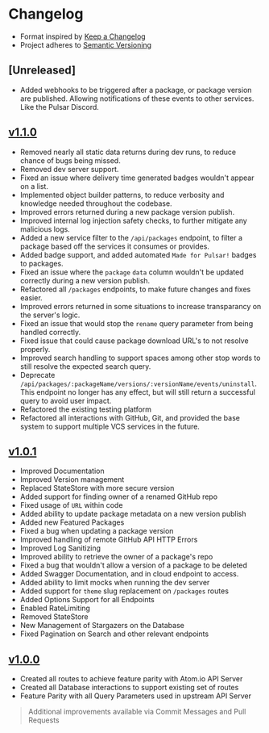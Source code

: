 # Changelog

* Format inspired by [Keep a Changelog](https://keepachangelog.com/en/1.0.0/)
* Project adheres to [Semantic Versioning](https://semver.org/spec/v2.0.0.html)

## [Unreleased]

* Added webhooks to be triggered after a package, or package version are published. Allowing notifications of these events to other services. Like the Pulsar Discord.

## [v1.1.0](https://github.com/pulsar-edit/package-backend/releases/tag/v1.1.0)

* Removed nearly all static data returns during dev runs, to reduce chance of bugs being missed.
* Removed dev server support.
* Fixed an issue where delivery time generated badges wouldn't appear on a list.
* Implemented object builder patterns, to reduce verbosity and knowledge needed throughout the codebase.
* Improved errors returned during a new package version publish.
* Improved internal log injection safety checks, to further mitigate any malicious logs.
* Added a new service filter to the `/api/packages` endpoint, to filter a package based off the services it consumes or provides.
* Added badge support, and added automated `Made for Pulsar!` badges to packages.
* Fixed an issue where the `package` `data` column wouldn't be updated correctly during a new version publish.
* Refactored all `/packages` endpoints, to make future changes and fixes easier.
* Improved errors returned in some situations to increase transparancy on the server's logic.
* Fixed an issue that would stop the `rename` query parameter from being handled correctly.
* Fixed issue that could cause package download URL's to not resolve properly.
* Improved search handling to support spaces among other stop words to still resolve the expected search query.
* Deprecate `/api/packages/:packageName/versions/:versionName/events/uninstall`. This endpoint no longer has any effect, but will still return a successful query to avoid user impact.
* Refactored the existing testing platform
* Refactored all interactions with GitHub, Git, and provided the base system to support multiple VCS services in the future.

## [v1.0.1](https://github.com/pulsar-edit/package-backend/releases/tag/v1.0.1)

* Improved Documentation
* Improved Version management
* Replaced StateStore with more secure version
* Added support for finding owner of a renamed GitHub repo
* Fixed usage of `URL` within code
* Added ability to update package metadata on a new version publish
* Added new Featured Packages
* Fixed a bug when updating a package version
* Improved handling of remote GitHub API HTTP Errors
* Improved Log Sanitizing
* Improved ability to retrieve the owner of a package's repo
* Fixed a bug that wouldn't allow a version of a package to be deleted
* Added Swagger Documentation, and in cloud endpoint to access.
* Added ability to limit mocks when running the dev server
* Added support for `theme` slug replacement on `/packages` routes
* Added Options Support for all Endpoints
* Enabled RateLimiting
* Removed StateStore
* New Management of Stargazers on the Database
* Fixed Pagination on Search and other relevant endpoints

## [v1.0.0](https://github.com/pulsar-edit/package-backend/releases/tag/v1.0.0)

* Created all routes to achieve feature parity with Atom.io API Server
* Created all Database interactions to support existing set of routes
* Feature Parity with all Query Parameters used in upstream API Server

> Additional improvements available via Commit Messages and Pull Requests
